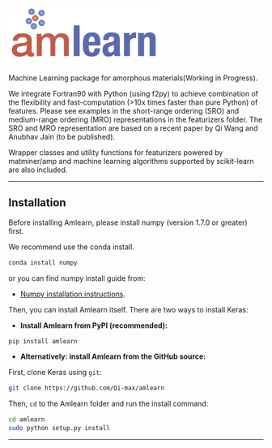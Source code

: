# <img alt="amlearn" src="docs_rst/_static/amlearn_logo.png" width="300">
Machine Learning package for amorphous materials(Working in Progress).

We integrate Fortran90 with Python (using f2py) to achieve combination of the
flexibility and fast-computation (>10x times faster than pure Python) of features. Please see examples
in the short-range ordering (SRO) and medium-range ordering (MRO) representations
in the featurizers folder. The SRO and MRO representation are based on a recent
paper by Qi Wang and Anubhav Jain (to be published).

Wrapper classes and utility functions for featurizers powered by matminer/amp and machine
learning algorithms supported by scikit-learn are also included.


------------------


## Installation

Before installing Amlearn, please install numpy (version 1.7.0 or greater) first.

We recommend use the conda install.

```sh
conda install numpy
```

or you can find numpy install guide from:

- [Numpy installation instructions](https://www.scipy.org/install.html).


Then, you can install Amlearn itself. There are two ways to install Keras:

- **Install Amlearn from PyPI (recommended):**

```sh
pip install amlearn
```


- **Alternatively: install Amlearn from the GitHub source:**

First, clone Keras using `git`:

```sh
git clone https://github.com/Qi-max/amlearn
```

 Then, `cd` to the Amlearn folder and run the install command:
```sh
cd amlearn
sudo python setup.py install
```

------------------
